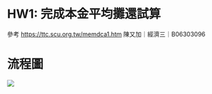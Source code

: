 # HW1: 完成本金平均攤還試算
參考 https://ttc.scu.org.tw/memdca1.htm
陳又加｜經濟三｜B06303096

# 流程圖
![](https://i.imgur.com/a/08XiOZv)
